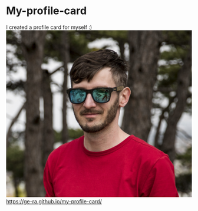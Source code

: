 # My-profile-card
I created a profile card for myself :)
<img src="my-profile-card.jpg">
https://ge-ra.github.io/my-profile-card/
